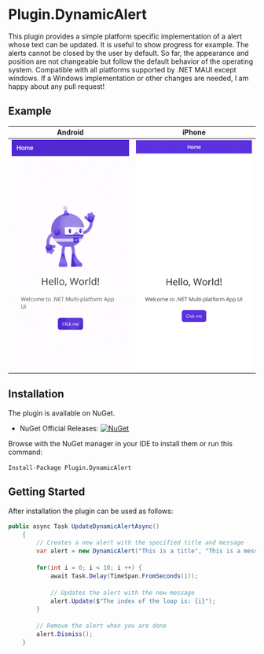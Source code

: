 # Plugin.DynamicAlert

This plugin provides a simple platform specific implementation of a alert whose text can be updated. 
It is useful to show progress for example. The alerts cannot be closed by the user by default. 
So far, the appearance and position are not changeable but follow the default behavior of the operating system. 
Compatible with all platforms supported by .NET MAUI except windows. 
If a Windows implementation or other changes are needed, I am happy about any pull request!

## Example

| Android | iPhone |
| ------- | ------ |
| ![](https://raw.githubusercontent.com/VincentUhlmann/Plugin.DynamicAlert/main/gifs/android.gif) | ![](https://raw.githubusercontent.com/VincentUhlmann/Plugin.DynamicAlert/main/gifs/iphone.gif) |

## Installation

The plugin is available on NuGet.

* NuGet Official Releases: [![NuGet](https://img.shields.io/nuget/v/Plugin.DynamicAlert?label=NuGet)](https://www.nuget.org/packages/Plugin.DynamicAlert)

Browse with the NuGet manager in your IDE to install them or run this command:

`Install-Package Plugin.DynamicAlert`

## Getting Started

After installation the plugin can be used as follows:

```csharp
public async Task UpdateDynamicAlertAsync()
    {
        // Creates a new alert with the specified title and message
        var alert = new DynamicAlert("This is a title", "This is a message");

        for(int i = 0; i < 10; i ++) {
            await Task.Delay(TimeSpan.FromSeconds(1));

            // Updates the alert with the new message
            alert.Update($"The index of the loop is: {i}");
        }

        // Remove the alert when you are done
        alert.Dismiss();
    }
```